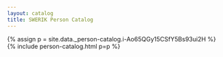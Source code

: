 ```yaml
---
layout: catalog
title: SWERIK Person Catalog
---
```

{% assign p = site.data._person-catalog.i-Ao65QGy15CSfY5Bs93ui2H %}
{% include person-catalog.html p=p %}

